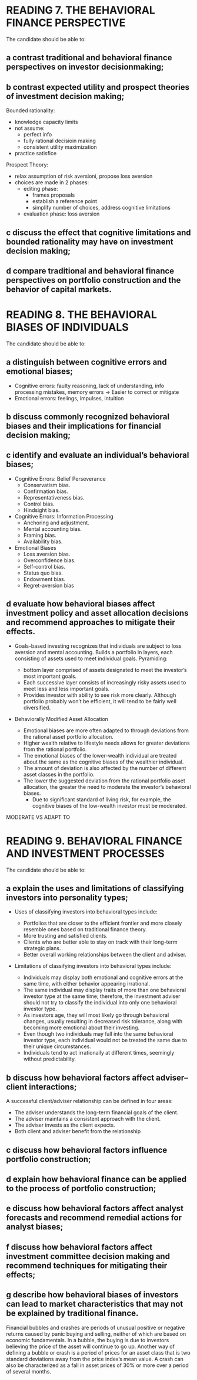 # READING 7. THE BEHAVIORAL FINANCE PERSPECTIVE

The candidate should be able to:
## a contrast traditional and behavioral finance perspectives on investor decisionmaking;


## b contrast expected utility and prospect theories of investment decision making;
Bounded rationality:
  - knowledge capacity limits
  - not assume:
     - perfect info
     - fully rational decisioin making
     - consistent utility maximization
  - practice satisfice

Prospect Theory:
  - relax assumption of risk aversioni, propose loss aversion
  - choices are made in 2 phases:
     - editing phase: 
        - frames proposals
        - establish a reference point
        - simplify number  of choices, address cognitive limitations
     - evaluation phase: loss aversion


## c discuss the effect that cognitive limitations and bounded rationality may have on investment decision making;

## d compare traditional and behavioral finance perspectives on portfolio construction and the behavior of capital markets.

# READING 8. THE BEHAVIORAL BIASES OF INDIVIDUALS

The candidate should be able to:
## a distinguish between cognitive errors and emotional biases;
 - Cognitive errors: faulty reasoning, lack of understanding, info processing mistakes, memory errors -> Easier to correct or mitigate
 - Emotional errors: feelings, impulses, intuition


## b discuss commonly recognized behavioral biases and their implications for financial decision making;
## c identify and evaluate an individual’s behavioral biases;

  - Cognitive Errors: Belief Perseverance
    - Conservatism bias.
    - Confirmation bias.
    - Representativeness bias.
    - Control bias.
    - Hindsight bias.
  - Cognitive Errors: Information Processing
    - Anchoring and adjustment.
    - Mental accounting bias.
    - Framing bias.
    - Availability bias.
  - Emotional Biases
    - Loss aversion bias.
    - Overconfidence bias.
    - Self-control bias.
    - Status quo bias.
    - Endowment bias.
    - Regret-aversion bias

## d evaluate how behavioral biases affect investment policy and asset allocation decisions and recommend approaches to mitigate their effects.

- Goals-based investing
 recognizes that individuals are subject to loss aversion and mental accounting. Builds a portfolio in layers, each consisting of assets used to meet individual goals. 
Pyramiding: 
  - bottom layer comprised of assets designated to meet the investor’s most important goals. 
  - Each successive layer consists of increasingly risky assets used to meet less and less important goals.
  - Provides investor with ability to see risk more clearly. Although portfolio probably won’t be efficient, it will tend to be fairly well diversified.

- Behaviorally Modified Asset Allocation
  - Emotional biases are more often adapted to through deviations from the rational asset portfolio allocation.
  - Higher wealth relative to lifestyle needs allows for greater deviations from the rational portfolio.
  - The emotional biases of the lower-wealth individual are treated about the same as the cognitive biases of the wealthier individual.
  - The amount of deviation is also affected by the number of different asset classes in the portfolio.
  - The lower the suggested deviation from the rational portfolio asset allocation, the greater the need to moderate the investor’s behavioral biases.
    - Due to significant standard of living risk, for example, the cognitive biases of the low-wealth investor must be moderated.

MODERATE VS ADAPT TO

# READING 9. BEHAVIORAL FINANCE AND INVESTMENT PROCESSES

The candidate should be able to:
## a explain the uses and limitations of classifying investors into personality types;
- Uses of classifying investors into behavioral types include:
  - Portfolios that are closer to the efficient frontier and more closely resemble ones based on traditional finance theory.
  - More trusting and satisfied clients.
  - Clients who are better able to stay on track with their long-term strategic plans.
  - Better overall working relationships between the client and adviser.

- Limitations of classifying investors into behavioral types include:
  - Individuals may display both emotional and cognitive errors at the same time, with either behavior appearing irrational.
  - The same individual may display traits of more than one behavioral investor type at the same time; therefore, the investment adviser should not try to classify the individual into only one behavioral investor type.
  - As investors age, they will most likely go through behavioral changes, usually resulting in decreased risk tolerance, along with becoming more emotional about their investing.
  - Even though two individuals may fall into the same behavioral investor type, each individual would not be treated the same due to their unique circumstances.
  - Individuals tend to act irrationally at different times, seemingly without predictability.



## b discuss how behavioral factors affect adviser–client interactions;

A successful client/adviser relationship can be defined in four areas:

  - The adviser understands the long-term financial goals of the client.
  - The adviser maintains a consistent approach with the client.
  - The adviser invests as the client expects.
  - Both client and adviser benefit from the relationship

## c discuss how behavioral factors influence portfolio construction;

## d explain how behavioral finance can be applied to the process of portfolio construction;

## e discuss how behavioral factors affect analyst forecasts and recommend remedial actions for analyst biases;

## f discuss how behavioral factors affect investment committee decision making and recommend techniques for mitigating their effects;

## g describe how behavioral biases of investors can lead to market characteristics that may not be explained by traditional finance. 

Financial bubbles and crashes are periods of unusual positive or negative returns caused by panic buying and selling, neither of which are based on economic fundamentals. In a bubble, the buying is due to investors believing the price of the asset will continue to go up. 
Another way of defining a bubble or crash is a period of prices for an asset class that is two standard deviations away from the price index’s mean value. 
A crash can also be characterized as a fall in asset prices of 30% or more over a period of several months. 
